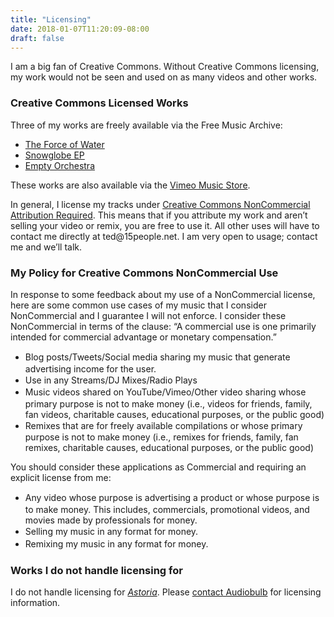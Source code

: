 ```yaml
---
title: "Licensing"
date: 2018-01-07T11:20:09-08:00
draft: false
---
```


I am a big fan of Creative Commons. Without Creative Commons licensing, my work would not be seen and used on as many videos and other works.

### Creative Commons Licensed Works

<p>Three of my works are freely available via the Free Music Archive: 

+ [The Force of Water](https://freemusicarchive.org/music/The_OO-Ray/The_Force_of_Water/)
+ [Snowglobe EP](https://freemusicarchive.org/music/The_OO-Ray/Snowglobe_EP/) 
+ [Empty Orchestra](http://freemusicarchive.org/music/The_OO-Ray/Empty_Orchestra/)

These works are also available via the <a href="https://vimeo.com/musicstore/track/58364/silhouettes-by-the-oo-ray">Vimeo Music Store</a>.</p>

<p>In general, I license my tracks under <a href="http://creativecommons.org/licenses/by-nc/4.0/">Creative Commons NonCommercial Attribution Required</a>. This means that if you attribute my work and aren’t selling your video or remix, you are free to use it. All other uses will have to contact me directly at ted@15people.net. I am very open to usage; contact me and we’ll talk.</p>

### My Policy for Creative Commons NonCommercial Use

<p>In response to some feedback about my use of a NonCommercial license, here are some common use cases of my music that I consider NonCommercial and I guarantee I will not enforce. I consider these NonCommercial in terms of the clause: “A commercial use is one primarily intended for commercial advantage or monetary compensation.”</p>
<ul><li><span style="line-height: 1.4;">Blog posts/Tweets/Social media sharing my music that generate advertising income for the user.</span></li>
<li><span style="line-height: 1.4;">Use in any Streams/DJ Mixes/Radio Plays</span></li>
<li><span style="line-height: 1.4;">Music videos shared on YouTube/Vimeo/Other video sharing whose primary purpose is not to make money (i.e., videos for friends, family, fan videos, charitable causes, educational purposes, or the public good)</span></li>
<li><span style="line-height: 1.4;">Remixes that are for freely available compilations or whose primary purpose is not to make money (</span>i.e., remixes for friends, family, fan remixes, charitable causes, educational purposes, or the public good)</li>
</ul><p>You should consider these applications as Commercial and requiring an explicit license from me:</p>
<ul><li><span style="line-height: 1.4;">Any video whose purpose is advertising a product or whose purpose is to make money. This includes, commercials, promotional videos, and movies made by professionals for money.</span></li>
<li><span style="line-height: 1.4;">Selling my music in any format for money. </span></li>
<li><span style="line-height: 1.4;">Remixing my music in any format for money.</span></li>
</ul>

### Works I do not handle licensing for

I do not handle licensing for [*Astoria*](http://www.audiobulb.com/albums/AB048/AB048.htm). Please [contact Audiobulb](http://www.audiobulb.com/contact.html) for licensing information.